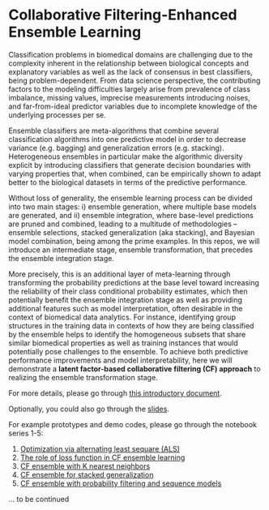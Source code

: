 # Collaborative Filtering-Enhanced Ensemble Learning

Classification problems in biomedical domains are challenging due to the complexity inherent in the relationship between biological concepts and explanatory variables as well as the lack of consensus in best classifiers, being problem-dependent. From data science perspective, the contributing factors to the modeling difficulties largely arise from prevalence of class imbalance, missing values, imprecise measurements introducing noises, and far-from-ideal predictor variables due to incomplete knowledge of the underlying processes per se. 

Ensemble classifiers are meta-algorithms that combine several classification algorithms into one predictive model in order to decrease variance (e.g. bagging) and generalization errors (e.g. stacking). Heterogeneous ensembles in particular make the algorithmic diversity explicit by introducing classifiers that generate decision boundaries with varying properties that, when combined, can be empirically shown to adapt better to the biological datasets in terms of the predictive performance. 

Without loss of generality, the ensemble learning process can be divided into two main stages: i) ensemble generation, where multiple base models are generated, and ii) ensemble integration, where base-level predictions are pruned and combined, leading to a multitude of methodologies – ensemble selections, stacked generalization (aka stacking), and Bayesian model combination, being among the prime examples. In this repos, we will introduce an intermediate stage, ensemble transformation, that precedes the ensemble integration stage. 

More precisely, this is an additional layer of meta-learning through transforming the probability predictions at the base level toward increasing the reliability of their class conditional probability estimates, which then potentially benefit the ensemble integration stage as well as providing additional features such as model interpretation, often desirable in the context of biomedical data analytics. For instance, identifying group structures in the training data in contexts of how they are being classified by the ensemble helps to identify the homogeneous subsets that share similar biomedical properties as well as training instances that would potentially pose challenges to the ensemble. To achieve both predictive performance improvements and model interpretability, here we will demonstrate a **latent factor-based collaborative filtering (CF) approach** to realizing the ensemble transformation stage. 


For more details, please go through [this introductory document](CF-EnsembleLearning-Intro.pdf). 

Optionally, you could also go through the [slides](CF-based-ensemble-learning-slides.pdf). 

For example prototypes and demo codes, please go through the notebook series 1-5: 

1. [Optimization via alternating least sequare (ALS)](Demo-Part1-CF_with_ALS.ipynb)
2. [The role of loss function in CF ensemble learning](Demo-Part2-The_Role_of_Loss_Function_in_CF_Ensemble.ipynb)
3. [CF ensemble with K nearest neighbors](Demo-Part3-CF_Ensemble_with_kNNs.ipynb)
4. [CF ensemble for stacked generalization](Demo-Part4-CF_Stacker.ipynb)
5. [CF ensemble with probability filtering and sequence models](Demo-Part5b-Probability_Filtering_via_Custom_Loss.ipynb)

... to be continued

